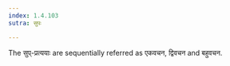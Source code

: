 ```yaml
---
index: 1.4.103
sutra: सुपः

---
```

The सुप्-प्रत्ययाः are sequentially referred as एकवचन, द्विवचन and बहुवचन.